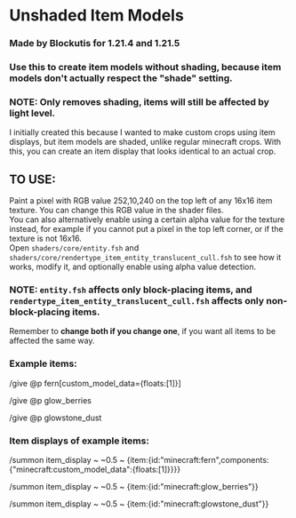 # Unshaded Item Models
### Made by Blockutis for 1.21.4 and 1.21.5

### Use this to create item models without shading, because item models don't actually respect the "shade" setting.
### NOTE: Only removes shading, items will still be affected by light level.
I initially created this because I wanted to make custom crops using item displays, but item models are shaded, unlike regular minecraft crops.
With this, you can create an item display that looks identical to an actual crop.

## TO USE: 
Paint a pixel with RGB value 252,10,240 on the top left of any 16x16 item texture. You can change this RGB value in the shader files.\
You can also alternatively enable using a certain alpha value for the texture instead, for example if you cannot put a pixel in the top left corner, or if the texture is not 16x16.\
Open `shaders/core/entity.fsh` and `shaders/core/rendertype_item_entity_translucent_cull.fsh` to see how it works, modify it, and optionally enable using alpha value detection.

### NOTE: `entity.fsh` affects only block-placing items, and `rendertype_item_entity_translucent_cull.fsh` affects only non-block-placing items.
Remember to **change both if you change one**, if you want all items to be affected the same way.

### Example items:
/give @p fern[custom_model_data={floats:[1]}]

/give @p glow_berries

/give @p glowstone_dust

### Item displays of example items:
/summon item_display ~ ~0.5 ~ {item:{id:"minecraft:fern",components:{"minecraft:custom_model_data":{floats:[1]}}}}

/summon item_display ~ ~0.5 ~ {item:{id:"minecraft:glow_berries"}}

/summon item_display ~ ~0.5 ~ {item:{id:"minecraft:glowstone_dust"}}
